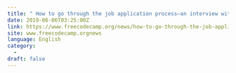 ```yaml
---
title: " How to go through the job application process—an interview with Chris Lienert "
date: 2019-06-06T03:25:00Z
link: https://www.freecodecamp.org/news/how-to-go-through-the-job-application-process-an-interview-with-chris-lienert-2/?utm_medium=RSS&utm_source=news.12bit.vn
site: www.freecodecamp.orgnews
language: English
category:
  -   
draft: false
---
```

